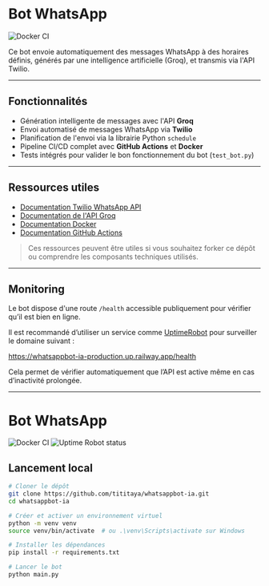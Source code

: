 # Bot WhatsApp

![Docker CI](https://github.com/tititaya/whatsappbot-ia/actions/workflows/docker-ci.yml/badge.svg)

Ce bot envoie automatiquement des messages WhatsApp à des horaires définis, générés par une intelligence artificielle (Groq), et transmis via l'API Twilio.

---

## Fonctionnalités

- Génération intelligente de messages avec l'API **Groq**  
- Envoi automatisé de messages WhatsApp via **Twilio**  
- Planification de l'envoi via la librairie Python `schedule`  
- Pipeline CI/CD complet avec **GitHub Actions** et **Docker**  
- Tests intégrés pour valider le bon fonctionnement du bot (`test_bot.py`)

---

## Ressources utiles

- [Documentation Twilio WhatsApp API](https://www.twilio.com/docs/whatsapp)  
- [Documentation de l'API Groq](https://console.groq.com/docs/api)  
- [Documentation Docker](https://docs.docker.com/get-started/)  
- [Documentation GitHub Actions](https://docs.github.com/en/actions)

> Ces ressources peuvent être utiles si vous souhaitez forker ce dépôt ou comprendre les composants techniques utilisés.



---

## Monitoring

Le bot dispose d'une route `/health` accessible publiquement pour vérifier qu’il est bien en ligne.

Il est recommandé d’utiliser un service comme [UptimeRobot](https://uptimerobot.com/) pour surveiller le domaine suivant :

https://whatsappbot-ia-production.up.railway.app/health

Cela permet de vérifier automatiquement que l’API est active même en cas d’inactivité prolongée.

---

# Bot WhatsApp

![Docker CI](https://github.com/tititaya/whatsappbot-ia/actions/workflows/docker-ci.yml/badge.svg)
![Uptime Robot status](https://img.shields.io/uptimerobot/status/m788008867-33ad59c53b82e1a5c0e6cd17)


## Lancement local

```bash
# Cloner le dépôt
git clone https://github.com/tititaya/whatsappbot-ia.git
cd whatsappbot-ia

# Créer et activer un environnement virtuel
python -m venv venv
source venv/bin/activate  # ou .\venv\Scripts\activate sur Windows

# Installer les dépendances
pip install -r requirements.txt

# Lancer le bot
python main.py
